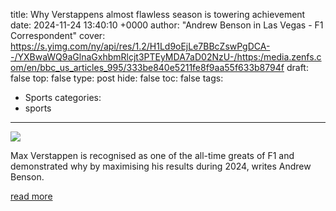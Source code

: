 title: Why Verstappens almost flawless season is towering achievement
date: 2024-11-24 13:40:10 +0000
author: "Andrew Benson in Las Vegas - F1 Correspondent"
cover: https://s.yimg.com/ny/api/res/1.2/H1Ld9oEjLe7BBcZswPgDCA--/YXBwaWQ9aGlnaGxhbmRlcjt3PTEyMDA7aD02NzU-/https:/media.zenfs.com/en/bbc_us_articles_995/333be840e5211fe8f9aa55f633b8794f
draft: false
top: false
type: post
hide: false
toc: false
tags:
  - Sports
categories:
  - sports
---

![](https://s.yimg.com/ny/api/res/1.2/H1Ld9oEjLe7BBcZswPgDCA--/YXBwaWQ9aGlnaGxhbmRlcjt3PTEyMDA7aD02NzU-/https:/media.zenfs.com/en/bbc_us_articles_995/333be840e5211fe8f9aa55f633b8794f)

Max Verstappen is recognised as one of the all-time greats of F1 and demonstrated why by maximising his results during 2024, writes Andrew Benson.

[read more](https://www.bbc.com/sport/formula1/articles/cj4vknj92jpo?xtor=AL-72-%5Bpartner%5D-%5Byahoo.north.america%5D-%5Bheadline%5D-%5Bsport%5D-%5Bbizdev%5D-%5Bisapi%5D)
